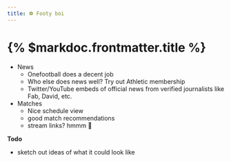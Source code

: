 ```yaml
---
title: ⚽️ Footy boi
---
```


# {% $markdoc.frontmatter.title %}

- News
    - Onefootball does a decent job
    - Who else does news well? Try out Athletic membership
    - Twitter/YouTube embeds of official news from verified journalists like Fab, David, etc. 
- Matches
    - Nice schedule view
    - good match recommendations
    - stream links? hmmm 🤔

**Todo**
- sketch out ideas of what it could look like 
